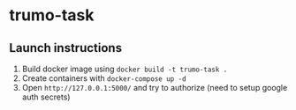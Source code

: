 # trumo-task

## Launch instructions
1. Build docker image using `docker build -t trumo-task .`
2. Create containers with `docker-compose up -d`
3. Open `http://127.0.0.1:5000/` and try to authorize (need to setup google auth secrets)
